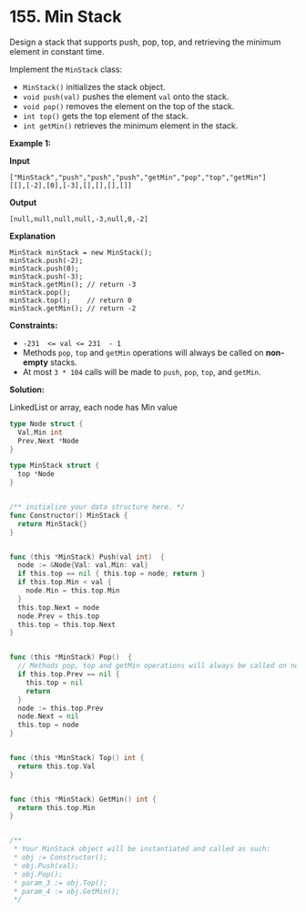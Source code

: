 # 155.  Min Stack

Design a stack that supports push, pop, top, and retrieving the minimum element in constant time.

Implement the  `MinStack`  class:

-   `MinStack()`  initializes the stack object.
-   `void push(val)`  pushes the element  `val`  onto the stack.
-   `void pop()`  removes the element on the top of the stack.
-   `int top()`  gets the top element of the stack.
-   `int getMin()`  retrieves the minimum element in the stack.

**Example 1:**

**Input**

	["MinStack","push","push","push","getMin","pop","top","getMin"]
	[[],[-2],[0],[-3],[],[],[],[]]

**Output**

	[null,null,null,null,-3,null,0,-2]

**Explanation**

	MinStack minStack = new MinStack();
	minStack.push(-2);
	minStack.push(0);
	minStack.push(-3);
	minStack.getMin(); // return -3
	minStack.pop();
	minStack.top();    // return 0
	minStack.getMin(); // return -2

**Constraints:**

-   `-231  <= val <= 231  - 1`
-   Methods  `pop`,  `top`  and  `getMin`  operations will always be called on  **non-empty**  stacks.
-   At most  `3 * 104`  calls will be made to  `push`,  `pop`,  `top`, and  `getMin`.

**Solution:**

LinkedList or array, each node has Min value

```go
type Node struct {
  Val,Min int
  Prev,Next *Node
}

type MinStack struct {
  top *Node
}


/** initialize your data structure here. */
func Constructor() MinStack {
  return MinStack{}
}


func (this *MinStack) Push(val int)  {
  node := &Node{Val: val,Min: val}
  if this.top == nil { this.top = node; return }
  if this.top.Min < val {
    node.Min = this.top.Min
  }
  this.top.Next = node
  node.Prev = this.top
  this.top = this.top.Next
}


func (this *MinStack) Pop()  {
  // Methods pop, top and getMin operations will always be called on non-empty stacks.
  if this.top.Prev == nil {
    this.top = nil
    return
  }
  node := this.top.Prev
  node.Next = nil
  this.top = node
}


func (this *MinStack) Top() int {
  return this.top.Val
}


func (this *MinStack) GetMin() int {
  return this.top.Min
}


/**
 * Your MinStack object will be instantiated and called as such:
 * obj := Constructor();
 * obj.Push(val);
 * obj.Pop();
 * param_3 := obj.Top();
 * param_4 := obj.GetMin();
 */
```